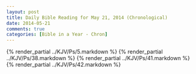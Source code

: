 ```yaml
---
layout: post
title: Daily Bible Reading for May 21, 2014 (Chronological)
date: 2014-05-21
comments: true
categories: [Bible in a Year - Chron]
---
```

{% render_partial ../KJV/Ps/5.markdown %}
{% render_partial ../KJV/Ps/38.markdown %}
{% render_partial ../KJV/Ps/41.markdown %}
{% render_partial ../KJV/Ps/42.markdown %}
